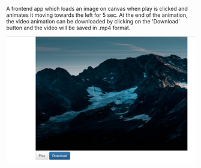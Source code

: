 A frontend app which loads an image on canvas when play is clicked and animates it moving towards the left for 5 sec. 
At the end of the animation, the video animation can be downloaded by clicking on the 'Download' button and the video will be saved in .mp4 format.

![Sample image](https://github.com/anassiddiqui007/animate-download-image/blob/main/Capture.PNG?raw=true)
